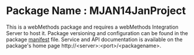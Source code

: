 # Package Name : MJAN14JanProject
This is a webMethods package and requires a webMethods Integration Server to host it. Package versioning and configuration can be found in the package [manifest](./MJAN14JanProject/manifest.v3) file. Service and API documentation is available on the package's home page http://&lt;server&gt;:&lt;port&gt;/&lt;packagename>.